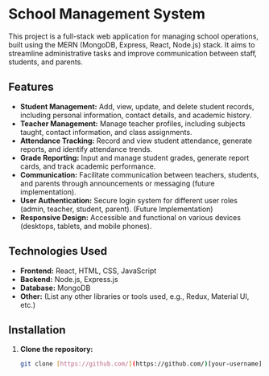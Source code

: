 # School Management System

This project is a full-stack web application for managing school operations, built using the MERN (MongoDB, Express, React, Node.js) stack.  It aims to streamline administrative tasks and improve communication between staff, students, and parents.

## Features

* **Student Management:**  Add, view, update, and delete student records, including personal information, contact details, and academic history.
* **Teacher Management:** Manage teacher profiles, including subjects taught, contact information, and class assignments.
* **Attendance Tracking:**  Record and view student attendance, generate reports, and identify attendance trends.
* **Grade Reporting:**  Input and manage student grades, generate report cards, and track academic performance.
* **Communication:**  Facilitate communication between teachers, students, and parents through announcements or messaging (future implementation).
* **User Authentication:** Secure login system for different user roles (admin, teacher, student, parent). (Future Implementation)
* **Responsive Design:**  Accessible and functional on various devices (desktops, tablets, and mobile phones).

## Technologies Used

* **Frontend:** React, HTML, CSS, JavaScript
* **Backend:** Node.js, Express.js
* **Database:** MongoDB
* **Other:** (List any other libraries or tools used, e.g., Redux, Material UI, etc.)

## Installation

1. **Clone the repository:**
   ```bash
   git clone [https://github.com/](https://github.com/)[your-username]/school-management-system.git
